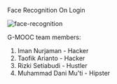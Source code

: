 Face Recognition On Login

![face-recognition](https://github.com/nurzaman-now/G-MOOC-4D/assets/68520415/11349823-a0c8-40fd-8abc-0f0ff607128f)

G-MOOC team members:

1. Iman Nurjaman - Hacker
2. Taofik Arianto - Hacker
3. Rizki Setiabudi - Hustler
4. Muhammad Dani Mu'ti - Hipster
